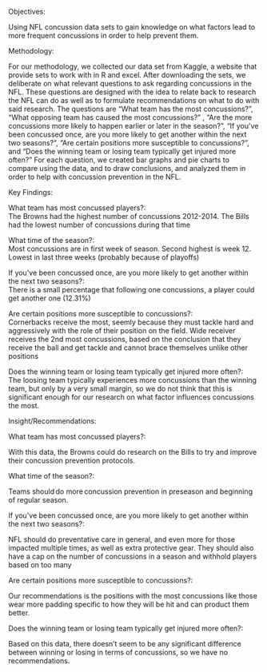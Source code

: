 Objectives:  

Using NFL concussion data sets to gain knowledge on what factors lead to more frequent concussions in order to help prevent them. 

Methodology: 

For our methodology, we collected our data set from Kaggle, a website that provide sets to work with in R and excel. After downloading the sets, we deliberate on what relevant questions to ask regarding concussions in the NFL. These questions are designed with the idea to relate back to research the NFL can do as well as to formulate recommendations on what to do with said research. The questions are “What team has the most concussions?”, “What opposing team has caused the most concussions?” , “Are the more concussions more likely to happen earlier or later in the season?”, “If you've been concussed once, are you more likely to get another within the next two seasons?”, “Are certain positions more susceptible to concussions?”, and “Does the winning team or losing team typically get injured more often?” For each question, we created bar graphs and pie charts to compare using the data, and to draw conclusions, and analyzed them in order to help with concussion prevention in the NFL. 

Key Findings: 

What team has most concussed players?:    
The Browns had the highest number of concussions 2012-2014. The Bills had the lowest number of concussions during that time 

What time of the season?:    
Most concussions are in first week of season. Second highest is week 12. Lowest in last three weeks (probably because of playoffs) 

If you've been concussed once, are you more likely to get another within the next two seasons?:    
There is a small percentage that following one concussions, a player could get another one (12.31%)​

Are certain positions more susceptible to concussions?:   
Cornerbacks receive the most, seemly because they must tackle hard and aggressively with the role of their position on the field. Wide receiver receives the 2nd most concussions, based on the conclusion that they receive the ball and get tackle and cannot brace themselves unlike other positions 

Does the winning team or losing team typically get injured more often?:  
The loosing team typically experiences more concussions than the winning team, but only by a very small margin, so we do not think that this is significant enough for our research on what factor influences concussions the most.  

 

Insight/Recommendations: 

What team has most concussed players?: 

With this data, the Browns could do research on the Bills to try and improve their concussion prevention protocols.  

What time of the season?: 

Teams should do more concussion prevention in preseason and beginning of regular season.  

If you've been concussed once, are you more likely to get another within the next two seasons?: 

NFL should do preventative care in general, and even more for those impacted multiple times, as well as extra protective gear. They should also have a cap on the number of concussions in a season and withhold players based on too many 

Are certain positions more susceptible to concussions?: 

Our recommendations is the positions with the most concussions like those wear more padding specific to how they will be hit and can product them better. 

Does the winning team or losing team typically get injured more often?:  

Based on this data, there doesn’t seem to be any significant difference between winning or losing in terms of concussions, so we have no recommendations. 

